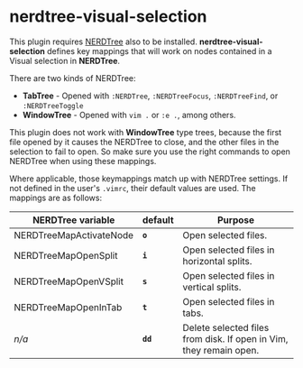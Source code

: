 # nerdtree-visual-selection
This plugin requires [NERDTree](https://github.com/scrooloose/nerdtree) also to be installed. **nerdtree-visual-selection** defines key mappings that will work on nodes contained in a Visual selection in **NERDTree**.

There are two kinds of NERDTree:
* **TabTree** - Opened with `:NERDTree`, `:NERDTreeFocus`, `:NERDTreeFind`, or `:NERDTreeToggle`
* **WindowTree** - Opened with `vim .` or `:e .`, among others.

This plugin does not work with **WindowTree** type trees, because the first file opened by it causes the NERDTree to close, and the other files in the selection to fail to open. So make sure you use the right commands to open NERDTree when using these mappings.

Where applicable, those keymappings match up with NERDTree settings. If not defined in the user's `.vimrc`, their default values are used. The mappings are as follows:

NERDTree variable | default | Purpose
---|---|---
NERDTreeMapActivateNode | **`o`**  | Open selected files.
NERDTreeMapOpenSplit    | **`i`**  | Open selected files in horizontal splits.
NERDTreeMapOpenVSplit   | **`s`**  | Open selected files in vertical splits.
NERDTreeMapOpenInTab    | **`t`**  | Open selected files in tabs.
*n/a*                   | **`dd`** | Delete selected files from disk. If open in Vim, they remain open.
